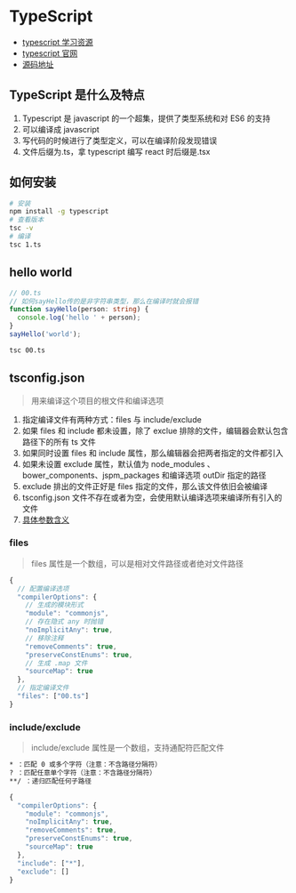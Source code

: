# TypeScript

- [typescript 学习资源](https://juejin.im/entry/5b9e4a135188255c3a2d3695)
- [typescript 官网](https://www.tslang.cn/)
- [源码地址](https://github.com/dirkhe1051931999/common-demo/tree/master/ts-study)

## TypeScript 是什么及特点

1. Typescript 是 javascript 的一个超集，提供了类型系统和对 ES6 的支持
2. 可以编译成 javascript
3. 写代码的时候进行了类型定义，可以在编译阶段发现错误
4. 文件后缀为.ts，拿 typescript 编写 react 时后缀是.tsx

## 如何安装

```bash
# 安装
npm install -g typescript
# 查看版本
tsc -v
# 编译
tsc 1.ts
```

## hello world

```ts
// 00.ts
// 如何sayHello传的是非字符串类型，那么在编译时就会报错
function sayHello(person: string) {
  console.log('hello ' + person);
}
sayHello('world');
```

```bash
tsc 00.ts
```

## tsconfig.json

> 用来编译这个项目的根文件和编译选项

1. 指定编译文件有两种方式：files 与 include/exclude
2. 如果 files 和 include 都未设置，除了 exclue 排除的文件，编辑器会默认包含路径下的所有 ts 文件
3. 如果同时设置 files 和 include 属性，那么编辑器会把两者指定的文件都引入
4. 如果未设置 exclude 属性，默认值为 node_modules 、bower_components、jspm_packages 和编译选项 outDir 指定的路径
5. exclude 排出的文件正好是 files 指定的文件，那么该文件依旧会被编译
6. tsconfig.json 文件不存在或者为空，会使用默认编译选项来编译所有引入的文件
7. [具体参数含义](https://segmentfault.com/a/1190000013514680#articleHeader4)

### files

> files 属性是一个数组，可以是相对文件路径或者绝对文件路径

```js
{
  // 配置编译选项
  "compilerOptions": {
    // 生成的模块形式
    "module": "commonjs",
    // 存在隐式 any 时抛错
    "noImplicitAny": true,
    // 移除注释
    "removeComments": true,
    "preserveConstEnums": true,
    // 生成 .map 文件
    "sourceMap": true
  },
  // 指定编译文件
  "files": ["00.ts"]
}
```

### include/exclude

> include/exclude 属性是一个数组，支持通配符匹配文件

```txt
* ：匹配 0 或多个字符（注意：不含路径分隔符）
? ：匹配任意单个字符（注意：不含路径分隔符）
**/ ：递归匹配任何子路径
```

```js
{
  "compilerOptions": {
    "module": "commonjs",
    "noImplicitAny": true,
    "removeComments": true,
    "preserveConstEnums": true,
    "sourceMap": true
  },
  "include": ["*"],
  "exclude": []
}
```
